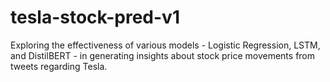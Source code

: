# tesla-stock-pred-v1
Exploring the effectiveness of various models - Logistic Regression, LSTM, and DistilBERT - in generating insights about stock price movements from tweets regarding Tesla.
